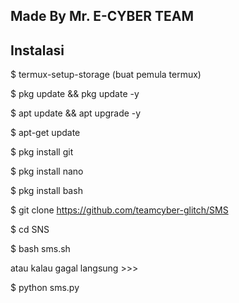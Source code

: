 ## Made By Mr. E-CYBER TEAM

## Instalasi

$ termux-setup-storage (buat pemula termux)

$ pkg update && pkg update -y

$ apt update && apt upgrade -y

$ apt-get update

$ pkg install git

$ pkg install nano

$ pkg install bash

$ git clone https://github.com/teamcyber-glitch/SMS

$ cd SNS

$ bash sms.sh 

atau kalau gagal langsung >>>

$ python sms.py
